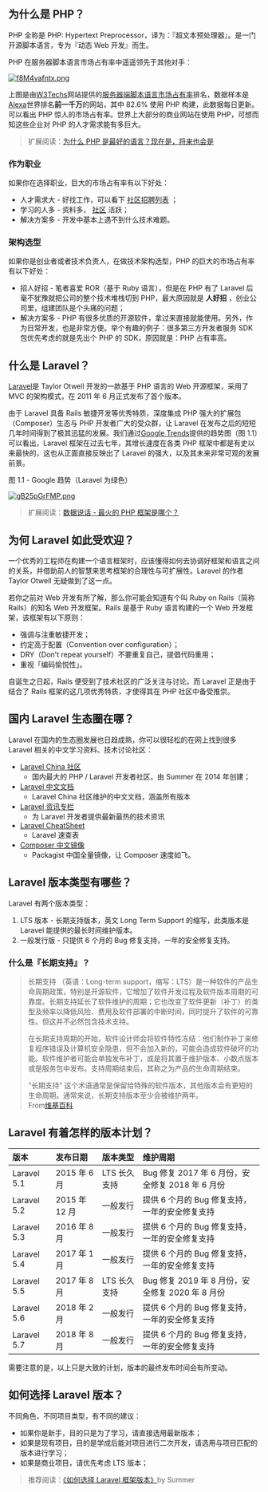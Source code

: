 ## 为什么是 PHP？

PHP 全称是 PHP: Hypertext Preprocessor，译为：『超文本预处理器』。是一门开源脚本语言，专为『动态 Web 开发』而生。

PHP 在服务器脚本语言市场占有率中遥遥领先于其他对手：

[![](https://iocaffcdn.phphub.org/uploads/images/201705/15/1/f8M4vafntx.png "f8M4vafntx.png")](https://iocaffcdn.phphub.org/uploads/images/201705/15/1/f8M4vafntx.png)

上图是由[W3Techs](https://w3techs.com/technologies/overview/programming_language/all)网站提供的[服务器端脚本语言市场占有率](https://w3techs.com/technologies/overview/programming_language/all)排名，数据样本是[Alexa](http://www.alexa.com/)世界排名**前一千万**的网站，其中 82.6% 使用 PHP 构建，此数据每日更新。可以看出 PHP 惊人的市场占有率。世界上大部分的商业网站在使用 PHP，可想而知这些企业对 PHP 的人才需求能有多巨大。

> 扩展阅读：[为什么 PHP 是最好的语言？现在是，将来也会是](https://zhuanlan.zhihu.com/p/26704744)

### 作为职业

如果你在选择职业，巨大的市场占有率有以下好处：

* 人才需求大 - 好找工作，可以看下
  [社区招聘列表](https://laravel-china.org/categories/1)
  ；
* 学习的人多 - 资料多，
  [社区](https://laravel-china.org/)
  活跃；
* 解决方案多 - 开发中基本上遇不到什么技术难题。

### 架构选型

如果你是创业者或者技术负责人，在做技术架构选型，PHP 的巨大的市场占有率有以下好处：

* 招人好招 - 笔者喜爱 ROR（基于 Ruby 语言），但是在 PHP 有了 Laravel 后毫不犹豫就把公司的整个技术堆栈切到 PHP，最大原因就是
  **人好招**
  ，创业公司里，组建团队是个头痛的问题；
* 解决方案多 - PHP 有很多优质的开源软件，拿过来直接就能使用。另外，作为日常开发，也是非常方便。举个有趣的例子：很多第三方开发者服务 SDK 包优先考虑的就是先出个 PHP 的 SDK，原因就是：PHP 占有率高。

## 什么是 Laravel？

[Laravel](https://laravel.com/)是 Taylor Otwell 开发的一款基于 PHP 语言的 Web 开源框架，采用了 MVC 的架构模式，在 2011 年 6 月正式发布了首个版本。

由于 Laravel 具备 Rails 敏捷开发等优秀特质，深度集成 PHP 强大的扩展包（Composer）生态与 PHP 开发者广大的受众群，让 Laravel 在发布之后的短短几年时间得到了极其迅猛的发展。我们通过[Google Trends](https://www.google.com/trends/explore?date=2006-08-16%202016-09-16&q=yii,CodeIgniter,Cakephp,Laravel,%2Fm%2F09cjcl&hl=en-US&tz=Etc%2FGMT-5:30&tz=Etc%2FGMT-5:30)提供的趋势图（图 1.1）可以看出，Laravel 框架在过去七年，其增长速度在各类 PHP 框架中都是有史以来最快的，这也从正面直接反映出了 Laravel 的强大，以及其未来非常可观的发展前景。

图 1.1 - Google 趋势（Laravel 为绿色）

[![](https://iocaffcdn.phphub.org/uploads/images/201705/15/1/gB25pGrFMP.png "gB25pGrFMP.png")](https://iocaffcdn.phphub.org/uploads/images/201705/15/1/gB25pGrFMP.png)

> 扩展阅读：[数据说话 - 最火的 PHP 框架是哪个？](https://zhuanlan.zhihu.com/p/24673684)

## 为何 Laravel 如此受欢迎？

一个优秀的工程师在构建一个语言框架时，应该懂得如何去协调好框架和语言之间的关系，并借助前人的智慧来思考框架的合理性与可扩展性。Laravel 的作者 Taylor Otwell 无疑做到了这一点。

若你之前对 Web 开发有所了解，那么你可能会知道有个叫 Ruby on Rails（简称 Rails）的知名 Web 开发框架。Rails 是基于 Ruby 语言构建的一个 Web 开发框架，该框架有以下原则：

* 强调与注重敏捷开发；
* 约定高于配置（Convention over configuration）；
* DRY（Don't repeat yourself）不要重复自己，提倡代码重用；
* 重视「编码愉悦性」。

自诞生之日起，Rails 便受到了技术社区的广泛关注与讨论。而 Laravel 正是由于结合了 Rails 框架的这几项优秀特质，才使得其在 PHP 社区中备受推崇。

## 国内 Laravel 生态圈在哪？

Laravel 在国内的生态圈发展也日趋成熟，你可以很轻松的在网上找到很多 Laravel 相关的中文学习资料、技术讨论社区：

* [Laravel China 社区](https://laravel-china.org/)
  - 国内最大的 PHP / Laravel 开发者社区，由 Summer 在 2014 年创建；
* [Laravel 中文文档](https://learnku.com/laravel/docs)
  - Laravel China 社区维护的中文文档，涵盖所有版本
* [Laravel 资讯专栏](https://laravel-china.org/news)
  - 为 Laravel 开发者提供最新最热的技术资讯
* [Laravel CheatSheet](https://cs.laravel-china.org/)
  - Laravel 速查表
* [Composer 中文镜像](https://laravel-china.org/composer)
  - Packagist 中国全量镜像，让 Composer 速度如飞。

## Laravel 版本类型有哪些？

Laravel 有两个版本类型：

1. LTS 版本 - 长期支持版本，英文 Long Term Support 的缩写，此类版本是 Laravel 能提供的最长时间维护版本。
2. 一般发行版 - 只提供 6 个月的 Bug 修复支持，一年的安全修复支持。

### 什么是『长期支持』？

> 长期支持 （英语：Long-term support，缩写：LTS）是一种软件的产品生命周期政策，特别是开源软件，它增加了软件开发过程及软件版本周期的可靠度。长期支持延长了软件维护的周期；它也改变了软件更新（补丁）的类型及频率以降低风险、费用及软件部署的中断时间，同时提升了软件的可靠性。但这并不必然包含技术支持。
>
> 在长期支持周期的开始，软件设计师会将软件特性冻结：他们制作补丁来修复程序错误及计算机安全隐患，但不会加入新的，可能会造成软件破坏的功能。软件维护者可能会单独发布补丁，或是将其置于维护版本、小数点版本或是服务包中发布。支持周期结束后，其称之为产品的生命周期结束。
>
> “长期支持” 这个术语通常是保留给特殊的软件版本，其他版本会有更短的生命周期。通常来说，长期支持版本至少会被维护两年。  
> From[维基百科](https://zh.wikipedia.org/w/index.php?title=%E9%95%B7%E6%9C%9F%E6%94%AF%E6%8F%B4&redirect=no)

## Laravel 有着怎样的版本计划？

| 版本 | 发布日期 | 版本类型 | 维护周期 |
| :--- | :--- | :--- | :--- |
| Laravel 5.1 | 2015 年 6 月 | LTS 长久支持 | Bug 修复 2017 年 6 月份，安全修复 2018 年 6 月份 |
| Laravel 5.2 | 2015 年 12 月 | 一般发行 | 提供 6 个月的 Bug 修复支持，一年的安全修复支持 |
| Laravel 5.3 | 2016 年 8 月 | 一般发行 | 提供 6 个月的 Bug 修复支持，一年的安全修复支持 |
| Laravel 5.4 | 2017 年 1 月 | 一般发行 | 提供 6 个月的 Bug 修复支持，一年的安全修复支持 |
| Laravel 5.5 | 2017 年 8 月 | LTS 长久支持 | Bug 修复 2019 年 8 月份，安全修复 2020 年 8 月份 |
| Laravel 5.6 | 2018 年 2 月 | 一般发行 | 提供 6 个月的 Bug 修复支持，一年的安全修复支持 |
| Laravel 5.7 | 2018 年 8 月 | 一般发行 | 提供 6 个月的 Bug 修复支持，一年的安全修复支持 |

需要注意的是，以上只是大致的计划，版本的最终发布时间会有所变动。

## 如何选择 Laravel 版本？

不同角色，不同项目类型，有不同的建议：

* 如果你是新手，目的只是为了学习，请直接选用最新版本；
* 如果是现有项目，目的是学成后能对项目进行二次开发，请选用与项目匹配的版本进行学习；
* 如果是商业项目，请优先考虑 LTS 版本；

> 推荐阅读：[《如何选择 Laravel 框架版本》](https://learnku.com/laravel/t/2595)by Summer



